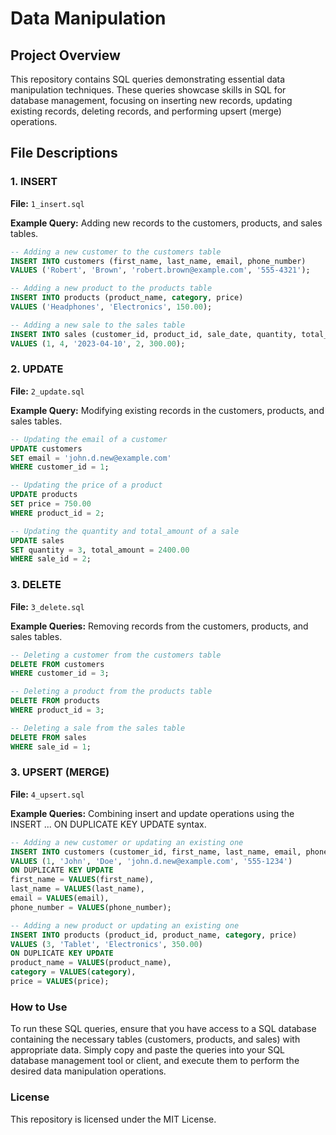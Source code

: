 # Data Manipulation

## Project Overview
This repository contains SQL queries demonstrating essential data manipulation techniques. These queries showcase skills in SQL for database management, focusing on inserting new records, updating existing records, deleting records, and performing upsert (merge) operations.


## File Descriptions

### 1. INSERT
**File:** `1_insert.sql`

**Example Query:**
Adding new records to the customers, products, and sales tables.

```sql
-- Adding a new customer to the customers table
INSERT INTO customers (first_name, last_name, email, phone_number) 
VALUES ('Robert', 'Brown', 'robert.brown@example.com', '555-4321');

-- Adding a new product to the products table
INSERT INTO products (product_name, category, price) 
VALUES ('Headphones', 'Electronics', 150.00);

-- Adding a new sale to the sales table
INSERT INTO sales (customer_id, product_id, sale_date, quantity, total_amount) 
VALUES (1, 4, '2023-04-10', 2, 300.00);
```
### 2. UPDATE
**File:**  `2_update.sql`

**Example Query:**
Modifying existing records in the customers, products, and sales tables.


```sql
-- Updating the email of a customer
UPDATE customers 
SET email = 'john.d.new@example.com' 
WHERE customer_id = 1;

-- Updating the price of a product
UPDATE products 
SET price = 750.00 
WHERE product_id = 2;

-- Updating the quantity and total_amount of a sale
UPDATE sales 
SET quantity = 3, total_amount = 2400.00 
WHERE sale_id = 2;
```

### 3. DELETE
**File:** `3_delete.sql`

**Example Queries:**
Removing records from the customers, products, and sales tables.

```sql
-- Deleting a customer from the customers table
DELETE FROM customers 
WHERE customer_id = 3;

-- Deleting a product from the products table
DELETE FROM products 
WHERE product_id = 3;

-- Deleting a sale from the sales table
DELETE FROM sales 
WHERE sale_id = 1;
```


### 3. UPSERT (MERGE)
**File:** `4_upsert.sql`

**Example Queries:**
Combining insert and update operations using the INSERT ... ON DUPLICATE KEY UPDATE syntax.


```sql
-- Adding a new customer or updating an existing one
INSERT INTO customers (customer_id, first_name, last_name, email, phone_number) 
VALUES (1, 'John', 'Doe', 'john.d.new@example.com', '555-1234') 
ON DUPLICATE KEY UPDATE 
first_name = VALUES(first_name), 
last_name = VALUES(last_name), 
email = VALUES(email), 
phone_number = VALUES(phone_number);

-- Adding a new product or updating an existing one
INSERT INTO products (product_id, product_name, category, price) 
VALUES (3, 'Tablet', 'Electronics', 350.00) 
ON DUPLICATE KEY UPDATE 
product_name = VALUES(product_name), 
category = VALUES(category), 
price = VALUES(price);
```

### How to Use
To run these SQL queries, ensure that you have access to a SQL database containing the necessary tables (customers, products, and sales) with appropriate data. Simply copy and paste the queries into your SQL database management tool or client, and execute them to perform the desired data manipulation operations.

### License
This repository is licensed under the MIT License.





